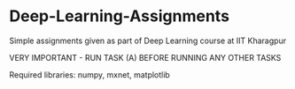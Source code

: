# Deep-Learning-Assignments
Simple assignments given as part of Deep Learning course at IIT Kharagpur

VERY IMPORTANT - RUN TASK (A) BEFORE RUNNING ANY OTHER TASKS

Required libraries: numpy, mxnet, matplotlib

